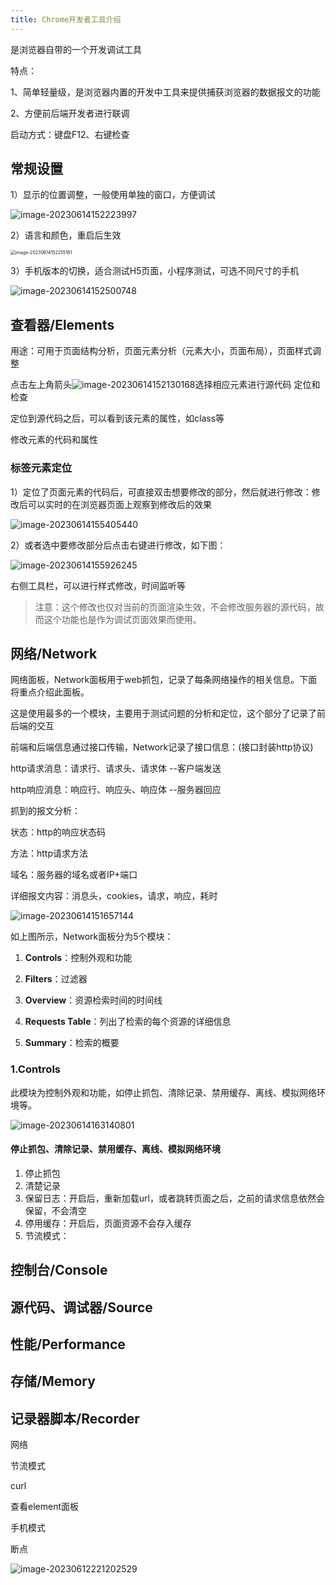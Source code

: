 ```yaml
---
title: Chrome开发者工具介绍
---
```


是浏览器自带的一个开发调试工具

特点：

1、简单轻量级，是浏览器内置的开发中工具来提供捕获浏览器的数据报文的功能

2、方便前后端开发者进行联调



启动方式：键盘F12、右键检查

## 常规设置

1）显示的位置调整，一般使用单独的窗口，方便调试

![image-20230614152223997](../images/image-20230614152223997.png)

2）语言和颜色，重启后生效

<img src="../images/image-20230614152255181.png" alt="image-20230614152255181" style="zoom:50%;" />

3）手机版本的切换，适合测试H5页面，小程序测试，可选不同尺寸的手机

![image-20230614152500748](../images/image-20230614152500748.png)



## **查看器/Elements** 

用途：可用于页面结构分析，页面元素分析（元素大小，页面布局），页面样式调整

点击左上角箭头![image-20230614152130168](../images/image-20230614152130168.png)选择相应元素进行源代码 定位和检查

定位到源代码之后，可以看到该元素的属性，如class等

修改元素的代码和属性

### 标签元素定位

1）定位了页面元素的代码后，可直接双击想要修改的部分，然后就进行修改：修改后可以实时的在浏览器页面上观察到修改后的效果

![image-20230614155405440](../images/image-20230614155405440.png)



2）或者选中要修改部分后点击右键进行修改，如下图：

![image-20230614155926245](../images/image-20230614155926245.png)

右侧工具栏，可以进行样式修改，时间监听等

> 注意：这个修改也仅对当前的页面渲染生效，不会修改服务器的源代码，故而这个功能也是作为调试页面效果而使用。

## **网络/Network**

网络面板，Network面板用于web抓包，记录了每条网络操作的相关信息。下面将重点介绍此面板。

这是使用最多的一个模块，主要用于测试问题的分析和定位，这个部分了记录了前后端的交互

前端和后端信息通过接口传输，Network记录了接口信息：(接口封装http协议)

http请求消息：请求行、请求头、请求体  --客户端发送

http响应消息：响应行、响应头、响应体  --服务器回应

抓到的报文分析：

状态：http的响应状态码

方法：http请求方法

域名：服务器的域名或者IP+端口

详细报文内容：消息头，cookies，请求，响应，耗时

![image-20230614151657144](../images/image-20230614151657144.png)

如上图所示，Network面板分为5个模块：

1. **Controls**：控制外观和功能

2. **Filters**：过滤器

3. **Overview**：资源检索时间的时间线

4. **Requests Table**：列出了检索的每个资源的详细信息

5. **Summary**：检索的概要



### **1.Controls**

此模块为控制外观和功能，如停止抓包、清除记录、禁用缓存、离线、模拟网络环境等。

![image-20230614163140801](../images/image-20230614163140801.png)

#### 停止抓包、清除记录、禁用缓存、离线、模拟网络环境

1. 停止抓包
2. 清楚记录
3. 保留日志：开启后，重新加载url，或者跳转页面之后，之前的请求信息依然会保留，不会清空
4. 停用缓存：开启后，页面资源不会存入缓存
5. 节流模式：

## 控制台/Console

## 源代码、调试器/Source



## 性能/Performance

## 存储/Memory

## 记录器脚本/Recorder



网络

节流模式

curl

查看element面板

手机模式

断点

![image-20230612221202529](..\images\image-20230612221202529.png)